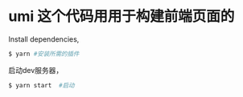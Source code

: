 # umi 这个代码用用于构建前端页面的

Install dependencies,

```bash
$ yarn #安装所需的插件
```

启动dev服务器，

```bash
$ yarn start  #启动
```
